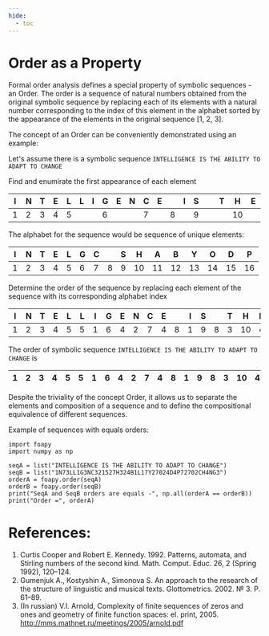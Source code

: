 ```yaml
---
hide:
  - toc
---
```

# Order as a Property

Formal order analysis defines a special property of symbolic sequences - an Order.
The order is a sequence of natural numbers obtained from the original symbolic sequence by replacing each
of its elements with a natural number corresponding to the index of this element in the alphabet
sorted by the appearance of the elements in the original sequence [1, 2, 3].

The concept of an Order can be conveniently demonstrated using an example:


Let's assume there is a symbolic sequence `INTELLIGENCE IS THE ABILITY TO ADAPT TO CHANGE`

Find and enumirate the first appearance of each element

| I | N | T | E | L | L | I | G | E | N | C | E | &nbsp;&nbsp;  | I | S |  &nbsp;&nbsp;  | T | H | E |  &nbsp;&nbsp;  | A | B | I | L | I | T | Y |  &nbsp;&nbsp;  | T | O |  &nbsp;&nbsp;  | A | D | A | P | T |  &nbsp;&nbsp;  | T | O |  &nbsp;&nbsp;  | C | H | A | N | G | E |
|---|---|---|---|---|---|---|---|---|---|---|---|---|---|---|---|---|---|---|---|---|---|---|---|---|---|---|---|---|---|---|---|---|---|---|---|---|---|---|---|---|---|---|---|---|---|
| 1 | 2 | 3 | 4 | 5 |   |   | 6 |   |   | 7 |   | 8 |   | 9 |   |   | 10 |   |   | 11 | 12 |   |   |   |   | 13 |   |   | 14 |   |   | 15 |   | 16 |   |   |   |   |   |   |   |   |   |   |  |

The alphabet for the sequence would be sequence of unique elements:

| I | N | T | E | L | G | C |   | S | H  | A  | B  | Y  | O  | D  | P  |
|---|---|---|---|---|---|---|---|---|----|----|----|----|----|----|----|
| 1 | 2 | 3 | 4 | 5 | 6 | 7 | 8 | 9 | 10 | 11 | 12 | 13 | 14 | 15 | 16 |


Determine the order of the sequence by replacing each element of the sequence with its corresponding alphabet index


| I | N | T | E | L | L | I | G | E | N | C | E | &nbsp;&nbsp;  | I | S |  &nbsp;&nbsp;  | T | H | E |  &nbsp;&nbsp;  | A | B | I | L | I | T | Y |  &nbsp;&nbsp;  | T | O |  &nbsp;&nbsp;  | A | D | A | P | T |  &nbsp;&nbsp;  | T | O |  &nbsp;&nbsp;  | C | H | A | N | G | E |
|---|---|---|---|---|---|---|---|---|---|---|---|---|---|---|---|---|---|---|---|---|---|---|---|---|---|---|---|---|---|---|---|---|---|---|---|---|---|---|---|---|---|---|---|---|---|
| 1 | 2 | 3 | 4 | 5 | 5 | 1 | 6 | 4 | 2 | 7 | 4 | 8 | 1 | 9 | 8 | 3 | 10 | 4 | 8 | 11 | 12 | 1 | 5 | 1 | 3 | 13 | 8 | 3 | 14 | 8 | 11 | 15 | 11 | 16 | 3 | 8 | 3 | 14 | 8 | 7 | 10 | 11 | 2 | 6 | 4 |

The order of symbolic sequence `INTELLIGENCE IS THE ABILITY TO ADAPT TO CHANGE` is

| 1 | 2 | 3 | 4 | 5 | 5 | 1 | 6 | 4 | 2 | 7 | 4 | 8 | 1 | 9 | 8 | 3 | 10 | 4 | 8 | 11 | 12 | 1 | 5 | 1 | 3 | 13 | 8 | 3 | 14 | 8 | 11 | 15 | 11 | 16 | 3 | 8 | 3 | 14 | 8 | 7 | 10 | 11 | 2 | 6 | 4 |
|---|---|---|---|---|---|---|---|---|---|---|---|---|---|---|---|---|---|---|---|---|---|---|---|---|---|---|---|---|---|---|---|---|---|---|---|---|---|---|---|---|---|---|---|---|---|



Despite the triviality of the concept Order, it allows us to separate the elements and composition of a sequence and to define the compositional equivalence of different sequences.

Example of sequences with equals orders:

```pyodide exec="on" install="foapy,numpy"
import foapy
import numpy as np

seqA = list("INTELLIGENCE IS THE ABILITY TO ADAPT TO CHANGE")
seqB = list("1N73LL1G3NC321527H324B1L17Y27024D4P72702CH4NG3")
orderA = foapy.order(seqA)
orderB = foapy.order(seqB)
print("SeqA and SeqB orders are equals -", np.all(orderA == orderB))
print("Order =", orderA)
```

<style>
.md-typeset table:not([class]) th {
    min-width: 0 !important;
}

.md-typeset td:not([class]):not(:last-child), .md-typeset th:not([class]):not(:last-child) {
    border-right: .05rem solid var(--md-typeset-table-color);
}

.md-typeset td, .md-typeset th {
    padding-left: 0.4em !important;
    padding-right: 0.4em !important;
    padding-top: 0.1em !important;
    padding-bottom: 0.1em !important;
    text-align: center !important;
}
</style>

# References:

1. Curtis Cooper and Robert E. Kennedy. 1992. Patterns, automata, and Stirling numbers of the second kind. Math. Comput. Educ. 26, 2 (Spring 1992), 120–124.
2. Gumenjuk A., Kostyshin A., Simonova S. An approach to the research of the structure of linguistic and musical texts. Glottometrics. 2002. № 3. P. 61–89.
3. (In russian) V.I. Arnold, Complexity of finite sequences of zeros and ones and geometry of finite function spaces: el. print, 2005. http://mms.mathnet.ru/meetings/2005/arnold.pdf
